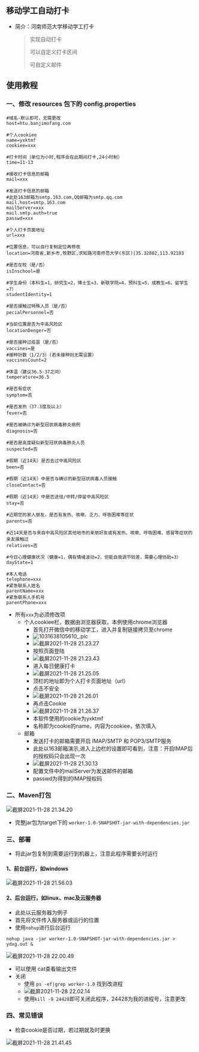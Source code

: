## 移动学工自动打卡

-   简介：河南师范大学移动学工打卡

    >   实现自动打卡
    >
    >   可以自定义打卡区间
    >
    >   可自定义邮件

## 使用教程

### 一、修改 resources 包下的 config.properties

```properties
#域名-默认即可，无需更改
host=htu.banjimofang.com

#个人cookiee
name=yxktmf
cookiee=xxx

#打卡时间（单位为小时,程序会在此期间打卡,24小时制）
time=11-13

#接收打卡信息的邮箱
mail=xxx

#发送打卡信息的邮箱
#此处163邮箱为smtp.163.com,QQ邮箱为smtp.qq.com
mail.host=smtp.163.com
mailServer=xxx
mail.smtp.auth=true
passwd=xxx

#个人打卡页面地址
url=xxx

#位置信息，可以自行复制定位再修改
location=河南省,新乡市,牧野区,求知路河南师范大学(东区)|35.32802,113.92183

#是否在校（是/否）
isInschool=是

#学生身份（本科生=1，研究生=2，博士生=3，新联学院=4，预科生=5，成教生=6，留学生=7）
studentIdentity=1

#是否接触过特殊人员（是/否）
pecialPersonnel=否

#当前位置是否为中高风险区
locationDenger=否

#是否接种过疫苗（是/否）
vaccines=是
#接种针数（1/2/3）(若未接种则无需设置）
vaccinesCount=2

#体温（建议36.5-37之间）
temperature=36.5

#是否有症状
symptom=否

#是否发热（37.3度及以上）
fever=否

#是否被确诊为新型冠状病毒肺炎病例
diagnosis=否

#是否是高度疑似新型冠状病毒肺炎人员
suspected=否

#假期（近14天）是否去过中高风险区
been=否

#假期（近14天）中是否与确诊的新型冠状病毒人员接触
closeContact=否

#假期（近14天）中是否途径/中转/停留中高风险区
stay=否

#近期您的家人朋友，是否有发热、咳嗽、乏力、呼吸困难等症状
parents=否

#近14天是否与来自中高风险区其他地市的亲朋好友或有发热、咳嗽、呼吸困难、感冒等症状的亲友接触过
relatives=否

#今日心理健康状况（健康=1，偶有情绪波动=2，但能自我调节较差，需要心理协助=3）
dayState=1

#本人电话
telephone=xxx
#紧急联系人姓名
parentName=xxx
#紧急联系人手机号
parentPhone=xxx
```

-   所有`xxx`为必须修改项
    -   个人cookiee栏，数据由浏览器获取，本例使用chrome浏览器
        -   首先打开微信中的移动学工，进入并复制链接拷贝至chrome
        -   ![1031638105610_.pic](https://typroa-wolves.oss-cn-hangzhou.aliyuncs.com/img-li/1031638105610_.pic.jpg)
        -   ![截屏2021-11-28 21.23.27](https://typroa-wolves.oss-cn-hangzhou.aliyuncs.com/img-li/%E6%88%AA%E5%B1%8F2021-11-28%2021.23.27.png)
        -   按照页面登陆
        -   ![截屏2021-11-28 21.23.43](https://typroa-wolves.oss-cn-hangzhou.aliyuncs.com/img-li/%E6%88%AA%E5%B1%8F2021-11-28%2021.23.43.png)
        -   进入每日健康打卡
        -   ![截屏2021-11-28 21.25.05](https://typroa-wolves.oss-cn-hangzhou.aliyuncs.com/img-li/%E6%88%AA%E5%B1%8F2021-11-28%2021.25.05.png)
        -   顶栏的地址即为个人打卡页面地址（url）
        -   点击不安全
        -   ![截屏2021-11-28 21.26.01](https://typroa-wolves.oss-cn-hangzhou.aliyuncs.com/img-li/%E6%88%AA%E5%B1%8F2021-11-28%2021.26.01.png)
        -   再点击Cookie
        -   ![截屏2021-11-28 21.26.37](https://typroa-wolves.oss-cn-hangzhou.aliyuncs.com/img-li/%E6%88%AA%E5%B1%8F2021-11-28%2021.26.37.png)
        -   本软件使用的cookie为yxktmf
        -   名称即为cookie的name，内容为cookiee，依次填入
    -   邮箱
        -   发送打卡的邮箱需要开启 IMAP/SMTP 和 POP3/SMTP服务
        -   此处以163邮箱演示,进入上边栏的设置即可看到，注意：开启IMAP后的授权码只会出现一次
        -   ![截屏2021-11-28 21.30.13](https://typroa-wolves.oss-cn-hangzhou.aliyuncs.com/img-li/%E6%88%AA%E5%B1%8F2021-11-28%2021.30.13.png)
        -   配置文件中的mailServer为发送邮件的邮箱
        -   passwd为得到的IMAP授权码

### 二、Maven打包

![截屏2021-11-28 21.34.20](https://typroa-wolves.oss-cn-hangzhou.aliyuncs.com/img-li/%E6%88%AA%E5%B1%8F2021-11-28%2021.34.20.png)

-   完整jar包为target下的 `worker-1.0-SNAPSHOT-jar-with-dependencies.jar`

### 三、部署

-   将此jar包复制到需要运行到机器上，注意此程序需要长时运行

#### 1、前台运行，如windows

![截屏2021-11-28 21.56.03](https://typroa-wolves.oss-cn-hangzhou.aliyuncs.com/img-li/%E6%88%AA%E5%B1%8F2021-11-28%2021.56.03.png)

#### 2、后台运行，如linux、mac及云服务器

-   此处以云服务器为例子
-   首先将文件传入服务器或运行的位置
-   使用`nohup`进行后台运行

`nohup java -jar worker-1.0-SNAPSHOT-jar-with-dependencies.jar > ydxg.out &`

![截屏2021-11-28 22.00.49](https://typroa-wolves.oss-cn-hangzhou.aliyuncs.com/img-li/%E6%88%AA%E5%B1%8F2021-11-28%2022.00.49.png)

-   可以使用 cat查看输出文件
-   关闭
    -   使用  `ps -ef|grep worker-1.0` 找到改进程
    -   ![截屏2021-11-28 22.02.14](https://typroa-wolves.oss-cn-hangzhou.aliyuncs.com/img-li/%E6%88%AA%E5%B1%8F2021-11-28%2022.02.14.png)
    -   使用`kill -9 24428`即可关闭此程序，24428为我的进程号，注意更改

### 四、常见错误

-   检查cookie是否过期，若过期就及时更换

![截屏2021-11-28 21.41.45](https://typroa-wolves.oss-cn-hangzhou.aliyuncs.com/img-li/%E6%88%AA%E5%B1%8F2021-11-28%2021.41.45.png)